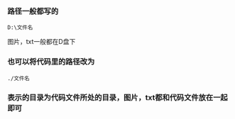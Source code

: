 ### 路径一般都写的

```
D:\文件名
```

图片，txt一般都在D盘下

### 也可以将代码里的路径改为

```
./文件名
```

### 表示的目录为代码文件所处的目录，图片，txt都和代码文件放在一起即可

